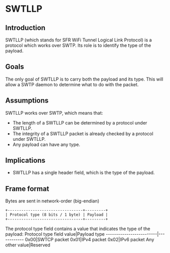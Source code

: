 # SWTLLP
## Introduction
SWTLLP (which stands for SFR WiFi Tunnel Logical Link Protocol) is a protocol which works over SWTP. Its role is to identify the type of the payload.

## Goals
The only goal of SWTLLP is to carry both the payload and its type. This will allow a SWTP daemon to determine what to do with the packet.

## Assumptions
SWTLLP works over SWTP, which means that:
  - The length of a SWTLLP can be determined by a protocol under SWTLLP.
  - The integrity of a SWTLLP packet is already checked by a protocol under SWTLLP.
  - Any payload can have any type.

## Implications
  - SWTLLP has a single header field, which is the type of the payload.

## Frame format
Bytes are sent in network-order (big-endian)
```
+---------------------------------+---------+
| Protocol type (8 bits / 1 byte) | Payload |
+---------------------------------+---------+
```

The protocol type field contains a value that indicates the type of the payload:
Protocol type field value|Payload type
-------------------------|------------
0x00|SWTCP packet
0x01|IPv4 packet
0x02|IPv6 packet
Any other value|Reserved
